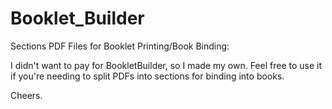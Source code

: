 # Booklet_Builder
Sections PDF Files for Booklet Printing/Book Binding:   

I didn't want to pay for BookletBuilder, so I made my own.  Feel free to use it if you're needing to split PDFs into sections for binding into books.

Cheers.
